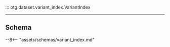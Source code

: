 ::: otg.dataset.variant_index.VariantIndex

___

## Schema

--8<-- "assets/schemas/variant_index.md"
